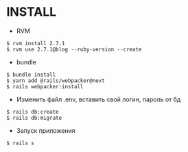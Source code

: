 # INSTALL

* RVM
```
$ rvm install 2.7.1
$ rvm use 2.7.1@blog --ruby-version --create
```

* bundle
```
$ bundle install
$ yarn add @rails/webpacker@next
$ rails webpacker:install
```

* Изменить файл .env, вставить свой логин, пароль от бд
```
$ rails db:create
$ rails db:migrate
```

* Запуск приложения
```
$ rails s
```